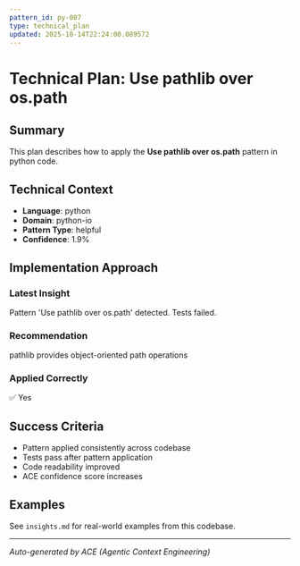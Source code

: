 ```yaml
---
pattern_id: py-007
type: technical_plan
updated: 2025-10-14T22:24:00.089572
---
```

# Technical Plan: Use pathlib over os.path

## Summary

This plan describes how to apply the **Use pathlib over os.path** pattern in python code.

## Technical Context

- **Language**: python
- **Domain**: python-io
- **Pattern Type**: helpful
- **Confidence**: 1.9%

## Implementation Approach

### Latest Insight

Pattern 'Use pathlib over os.path' detected. Tests failed.

### Recommendation

pathlib provides object-oriented path operations

### Applied Correctly

✅ Yes

## Success Criteria

- Pattern applied consistently across codebase
- Tests pass after pattern application
- Code readability improved
- ACE confidence score increases

## Examples

See `insights.md` for real-world examples from this codebase.

---

*Auto-generated by ACE (Agentic Context Engineering)*
